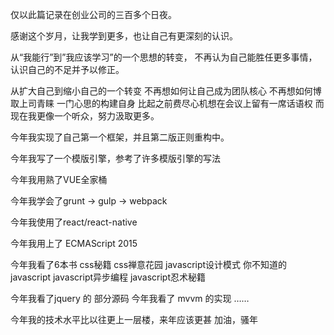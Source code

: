 仅以此篇记录在创业公司的三百多个日夜。

感谢这个岁月，让我学到更多，也让自己有更深刻的认识。

从“我能行”到”我应该学习”的一个思想的转变，
不再认为自己能胜任更多事情，
认识自己的不足并予以修正。

从扩大自己到缩小自己的一个转变
不再想如何让自己成为团队核心
不再想如何博取上司青睐
一门心思的构建自身
比起之前费尽心机想在会议上留有一席话语权
而现在我更像一个听众，努力汲取更多。

今年我实现了自己第一个框架，并且第二版正则重构中。

今年我写了一个模版引擎，参考了许多模版引擎的写法

今年我用熟了VUE全家桶

今年我学会了grunt -> gulp -> webpack

今年我使用了react/react-native

今年我用上了 ECMAScript 2015

今年我看了6本书
css秘籍
css禅意花园
javascript设计模式
你不知道的javascript
javascript异步编程
javascript忍术秘籍

今年我看了jquery 的 部分源码
今年我看了 mvvm 的实现
……

今年我的技术水平比以往更上一层楼，来年应该更甚
加油，骚年
